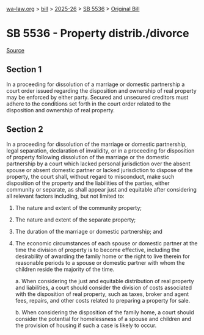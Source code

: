 [wa-law.org](/) > [bill](/bill/) > [2025-26](/bill/2025-26/) > [SB 5536](/bill/2025-26/sb/5536/) > [Original Bill](/bill/2025-26/sb/5536/1/)

# SB 5536 - Property distrib./divorce

[Source](http://lawfilesext.leg.wa.gov/biennium/2025-26/Pdf/Bills/Senate%20Bills/5536.pdf)

## Section 1
In a proceeding for dissolution of a marriage or domestic partnership a court order issued regarding the disposition and ownership of real property may be enforced by either party. Secured and unsecured creditors must adhere to the conditions set forth in the court order related to the disposition and ownership of real property.

## Section 2
In a proceeding for dissolution of the marriage or domestic partnership, legal separation, declaration of invalidity, or in a proceeding for disposition of property following dissolution of the marriage or the domestic partnership by a court which lacked personal jurisdiction over the absent spouse or absent domestic partner or lacked jurisdiction to dispose of the property, the court shall, without regard to misconduct, make such disposition of the property and the liabilities of the parties, either community or separate, as shall appear just and equitable after considering all relevant factors including, but not limited to:

1. The nature and extent of the community property;

2. The nature and extent of the separate property;

3. The duration of the marriage or domestic partnership; and

4. The economic circumstances of each spouse or domestic partner at the time the division of property is to become effective, including the desirability of awarding the family home or the right to live therein for reasonable periods to a spouse or domestic partner with whom the children reside the majority of the time.

    a. When considering the just and equitable distribution of real property and liabilities, a court should consider the division of costs associated with the disposition of real property, such as taxes, broker and agent fees, repairs, and other costs related to preparing a property for sale.

    b. When considering the disposition of the family home, a court should consider the potential for homelessness of a spouse and children and the provision of housing if such a case is likely to occur.
